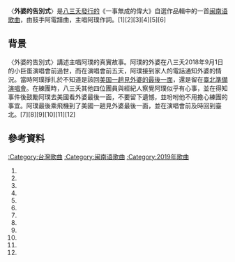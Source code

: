 〈**外婆的告別式**〉是[八三夭發行的](../Page/八三夭.md "wikilink")《一事無成的偉大》自選作品輯中的一首[闽南语歌曲](https://zh.wikipedia.org/wiki/闽南语 "wikilink")，由鼓手阿電譜曲，主唱阿璞作詞。\[1\]\[2\]\[3\]\[4\]\[5\]\[6\]

## 背景

〈外婆的告別式〉講述主唱阿璞的真實故事。阿璞的外婆在八三夭2018年9月1日的小巨蛋演唱會前過世，而在演唱會前五天，阿璞接到家人的電話通知外婆的情況。當時阿璞掙扎於不知道是該回[美国一趟見外婆的最後一面](../Page/美国.md "wikilink")，還是留在[臺北準備演唱會](../Page/臺北.md "wikilink")。在練團時，八三夭其他四位團員與經紀人察覺阿璞似乎有心事，並在得知事件後鼓勵阿璞去美國看外婆最後一面，不要留下遺憾，並吩咐他不用擔心練團的事宜。阿璞最後乘飛機到了美國一趟見外婆最後一面，並在演唱會前及時回到臺北。\[7\]\[8\]\[9\]\[10\]\[11\]\[12\]

## 參考資料

[:Category:台灣歌曲](https://zh.wikipedia.org/wiki/Category:台灣歌曲 "wikilink")
[:Category:闽南语歌曲](https://zh.wikipedia.org/wiki/Category:闽南语歌曲 "wikilink")
[:Category:2019年歌曲](https://zh.wikipedia.org/wiki/Category:2019年歌曲 "wikilink")

1.

2.

3.

4.

5.

6.

7.
8.
9.
10.
11.
12.